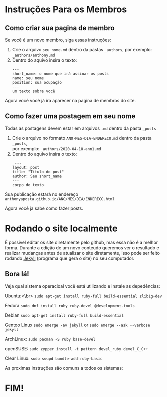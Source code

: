 # Instruções Para os Membros

## Como criar sua pagina de membro

Se você é um novo membro, siga essas instruções:

<ol>
<li>Crie o arquivo <code>seu_nome.md</code> dentro da pastas <code>_authors</code>, por exemplo: <code>_authors/anthony.md</code></li>
<li>Dentro do aquivo insira o texto:
   
```
---
short_name: o nome que irá assinar os posts
name: seu nome
position: sua ocupação  
---
um texto sobre você
```
</li>
</ol> 

Agora você você já ira aparecer na pagina de membros do site.

## Como fazer uma postagem em seu nome

Todas as postagens devem estar em arquivos `.md` dentro da pasta `_posts`

<ol>
<li>
Crie o arquivo no formato <code>ANO-MES-DIA-ENDERECO.md</code> dentro da pasta  <code>_posts</code>,<br>por exemplo:
<code>_authors/2020-04-18-ann1.md</code></li>
<li>Dentro do aquivo insira o texto:

```
 ---
layout: post
title: "Titulo do post"
author: Seu short_name
---
corpo do texto
```
</li>
</ol>
Sua publicação estará no endereço <code>anthonyaposta.github.io/ANO/MES/DIA/ENDERECO.html</code>

Agora você ja sabe como fazer posts. 

# Rodando o site localmente

É possivel editar os site diretamente pelo github, mas essa não é a melhor forma. Durante a edição de um novo conteudo 
queremos ver o resultado e realizar mudanças antes de atualizar o site diretamente, isso pode ser feito rodando [Jekyll](https://jekyllrb.com/) (programa que gera o site) no seu computador.

## Bora lá!
 
Veja qual sistema operacioal você está utilizando e instale as depedências:

Ubuntu:<\br>
```sudo apt-get install ruby-full build-essential zlib1g-dev```

Fedora
```sudo dnf install ruby ruby-devel @development-tools```

Debian
```sudo apt-get install ruby-full build-essential```

Gentoo Linux
```sudo emerge -av jekyll```
or
```sudo emerge --ask --verbose jekyll```

ArchLinux:
```sudo pacman -S ruby base-devel```

openSUSE:
```sudo zypper install -t pattern devel_ruby devel_C_C++```

Clear Linux:
```sudo swupd bundle-add ruby-basic```

As proximas instruções são comuns a todos os sistemas:


# FIM! 
